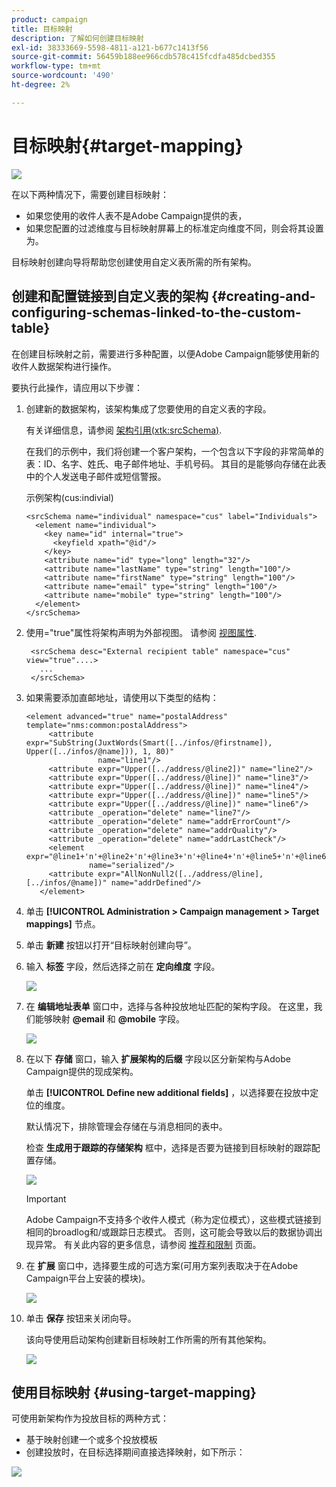 ```yaml
---
product: campaign
title: 目标映射
description: 了解如何创建目标映射
exl-id: 38333669-5598-4811-a121-b677c1413f56
source-git-commit: 56459b188ee966cdb578c415fcdfa485dcbed355
workflow-type: tm+mt
source-wordcount: '490'
ht-degree: 2%

---
```


# 目标映射{#target-mapping}

![](../../assets/common.svg)

在以下两种情况下，需要创建目标映射：

* 如果您使用的收件人表不是Adobe Campaign提供的表，
* 如果您配置的过滤维度与目标映射屏幕上的标准定向维度不同，则会将其设置为。

目标映射创建向导将帮助您创建使用自定义表所需的所有架构。

## 创建和配置链接到自定义表的架构 {#creating-and-configuring-schemas-linked-to-the-custom-table}

在创建目标映射之前，需要进行多种配置，以便Adobe Campaign能够使用新的收件人数据架构进行操作。

要执行此操作，请应用以下步骤：

1. 创建新的数据架构，该架构集成了您要使用的自定义表的字段。

   有关详细信息，请参阅 [架构引用(xtk:srcSchema)](../../configuration/using/about-schema-reference.md).

   在我们的示例中，我们将创建一个客户架构，一个包含以下字段的非常简单的表：ID、名字、姓氏、电子邮件地址、手机号码。 其目的是能够向存储在此表中的个人发送电子邮件或短信警报。

   示例架构(cus:indivial)

   ```
   <srcSchema name="individual" namespace="cus" label="Individuals">
     <element name="individual">
       <key name="id" internal="true">
         <keyfield xpath="@id"/>
       </key>
       <attribute name="id" type="long" length="32"/>
       <attribute name="lastName" type="string" length="100"/>
       <attribute name="firstName" type="string" length="100"/>
       <attribute name="email" type="string" length="100"/>
       <attribute name="mobile" type="string" length="100"/>
     </element>
   </srcSchema>
   ```

1. 使用=&quot;true&quot;属性将架构声明为外部视图。 请参阅 [视图属性](../../configuration/using/schema-characteristics.md#the-view-attribute).

   ```
    <srcSchema desc="External recipient table" namespace="cus" view="true"....>
      ...
    </srcSchema>
   ```

1. 如果需要添加直邮地址，请使用以下类型的结构：

   ```
   <element advanced="true" name="postalAddress" template="nms:common:postalAddress">
        <attribute expr="SubString(JuxtWords(Smart([../infos/@firstname]), Upper([../infos/@name])), 1, 80)"
                   name="line1"/>
        <attribute expr="Upper([../address/@line2])" name="line2"/>
        <attribute expr="Upper([../address/@line])" name="line3"/>
        <attribute expr="Upper([../address/@line])" name="line4"/>
        <attribute expr="Upper([../address/@line])" name="line5"/>
        <attribute expr="Upper([../address/@line])" name="line6"/>
        <attribute _operation="delete" name="line7"/>
        <attribute _operation="delete" name="addrErrorCount"/>
        <attribute _operation="delete" name="addrQuality"/>
        <attribute _operation="delete" name="addrLastCheck"/>
        <element expr="@line1+'n'+@line2+'n'+@line3+'n'+@line4+'n'+@line5+'n'+@line6"
                 name="serialized"/>
        <attribute expr="AllNonNull2([../address/@line], [../infos/@name])" name="addrDefined"/>
      </element>
   ```

1. 单击 **[!UICONTROL Administration > Campaign management > Target mappings]** 节点。
1. 单击 **新建** 按钮以打开“目标映射创建向导”。
1. 输入 **标签** 字段，然后选择之前在 **定向维度** 字段。

   ![](assets/mapping_diffusion_wizard_1.png)

1. 在 **编辑地址表单** 窗口中，选择与各种投放地址匹配的架构字段。 在这里，我们能够映射 **@email** 和 **@mobile** 字段。

   ![](assets/mapping_diffusion_wizard_2.png)

1. 在以下 **存储** 窗口，输入 **扩展架构的后缀** 字段以区分新架构与Adobe Campaign提供的现成架构。

   单击 **[!UICONTROL Define new additional fields]** ，以选择要在投放中定位的维度。

   默认情况下，排除管理会存储在与消息相同的表中。

   检查 **生成用于跟踪的存储架构** 框中，选择是否要为链接到目标映射的跟踪配置存储。

   ![](assets/mapping_diffusion_wizard_3.png)

   >[!IMPORTANT]
   >
   >Adobe Campaign不支持多个收件人模式（称为定位模式），这些模式链接到相同的broadlog和/或跟踪日志模式。 否则，这可能会导致以后的数据协调出现异常。 有关此内容的更多信息，请参阅 [推荐和限制](../../configuration/using/about-custom-recipient-table.md) 页面。

1. 在 **扩展** 窗口中，选择要生成的可选方案(可用方案列表取决于在Adobe Campaign平台上安装的模块)。

   ![](assets/mapping_diffusion_wizard_4.png)

1. 单击 **保存** 按钮来关闭向导。

   该向导使用启动架构创建新目标映射工作所需的所有其他架构。

   ![](assets/mapping_schema_list.png)

## 使用目标映射 {#using-target-mapping}

可使用新架构作为投放目标的两种方式：

* 基于映射创建一个或多个投放模板
* 创建投放时，在目标选择期间直接选择映射，如下所示：

![](assets/mapping_selection_ciblage.png)
